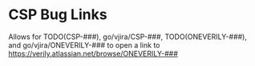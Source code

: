 # CSP Bug Links

Allows for TODO(CSP-###), go/vjira/CSP-###, TODO(ONEVERILY-###), and go/vjira/ONEVERILY-### to open a link to https://verily.atlassian.net/browse/ONEVERILY-###
